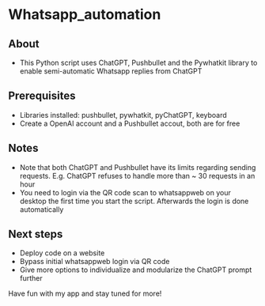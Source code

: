 # Whatsapp_automation

## About
* This Python script uses ChatGPT, Pushbullet and the Pywhatkit library to enable semi-automatic 
Whatsapp replies from ChatGPT

## Prerequisites
* Libraries installed: pushbullet, pywhatkit, pyChatGPT, keyboard
* Create a OpenAI account and a Pushbullet accout, both are for free

## Notes
* Note that both ChatGPT and Pushbullet have its limits regarding sending requests. 
  E.g. ChatGPT refuses to handle more than ~ 30 requests in an hour
* You need to login via the QR code scan to whatsappweb on your desktop the first time you start the script.
  Afterwards the login is done automatically
  
## Next steps
* Deploy code on a website
* Bypass initial whatsappweb login via QR code
* Give more options to individualize and modularize the ChatGPT prompt further

Have fun with my app and stay tuned for more!
